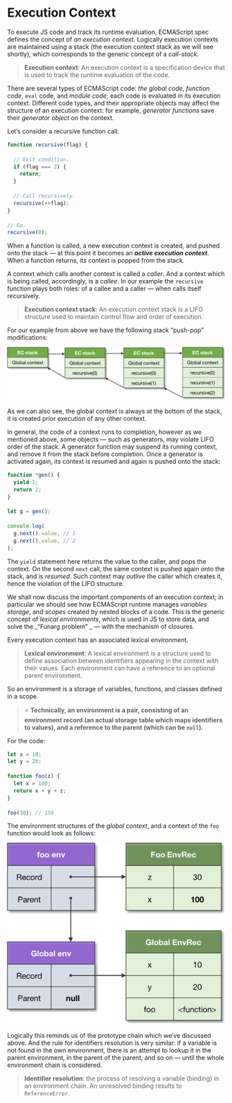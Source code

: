 # Execution Context

To execute JS code and track its runtime evaluation, ECMAScript spec defines the concept of _an execution context_. Logically execution contexts are maintained using a stack (the execution context stack as we will see shortly), which corresponds to the generic concept of a _call-stack_.

> **Execution context**: An execution context is a specification device that is used to track the runtime evaluation of the code.

There are several types of ECMAScript code: _the global code_, _function code_, `eval` code, and _module code_; each code is evaluated in its execution context. Different code types, and their appropriate objects may affect the structure of an execution context: for example, _generator functions_ save their _generator object_ on the context.

Let’s consider a recursive function call:

```js
function recursive(flag) {
 
  // Exit condition.
  if (flag === 2) {
    return;
  }
 
  // Call recursively.
  recursive(++flag);
}
 
// Go.
recursive(0);
```
When a function is called, a new execution context is created, and pushed onto the stack — at this point it becomes an _**active execution context**_. When a function returns, its context is popped from the stack.

A context which calls another context is called a _caller_. And a context which is being called, accordingly, is a _callee_. In our example the `recursive` function plays both roles: of a callee and a caller — when calls itself recursively.

> **Execution context stack**: An execution context stack is a LIFO structure used to maintain control flow and order of execution.

For our example from above we have the following stack “push-pop” modifications:

![Execution Stack](../../Assets/execution-stack.png)

As we can also see, the global context is always at the bottom of the stack, it is created prior execution of any other context.


In general, the code of a context runs to completion, however as we mentioned above, some objects — such as generators, may violate LIFO order of the stack. A generator function may suspend its running context, and remove it from the stack before completion. Once a generator is activated again, its context is resumed and again is pushed onto the stack:

```js
function *gen() {
  yield 1;
  return 2;
}
 
let g = gen();
 
console.log(
  g.next().value, // 1
  g.next().value, // 2
);
```
The `yield` statement here returns the value to the caller, and pops the context. On the second `next` call, the same context is pushed again onto the stack, and is _resumed_. Such context may _outlive_ the caller which creates it, hence the violation of the LIFO structure.

We shall now discuss the important components of an execution context; in particular we should see how ECMAScript runtime manages _variables storage_, and _scopes_ created by nested blocks of a code. This is the generic concept of _lexical environments_, which is used in JS to store data, and solve the _“Funarg problem” _ — with the mechanism of closures.

Every execution context has an associated lexical environment.

> **Lexical environment**: A lexical environment is a structure used to define association between identifiers appearing in the context with their values. Each environment can have a reference to an optional parent environment.

So an environment is a storage of variables, functions, and classes defined in a scope.
> ⭐ **Technically, an environment is a pair, consisting of an environment record (an actual storage table which maps identifiers to values), and a reference to the parent (which can be `null`).**

For the code:

```js
let x = 10;
let y = 20;
 
function foo(z) {
  let x = 100;
  return x + y + z;
}
 
foo(30); // 150
```
The environment structures of the _global context_, and a context of the `foo` function would look as follows:

![Environment Change](../../Assets/environment-chain.png)

Logically this reminds us of the prototype chain which we’ve discussed above. And the rule for identifiers resolution is very similar: if a variable is not found in the own environment, there is an attempt to lookup it in the parent environment, in the parent of the parent, and so on — until the whole environment chain is considered.

> **Identifier resolution**: the process of resolving a variable (binding) in an environment chain. An unresolved binding results to `ReferenceError`.





